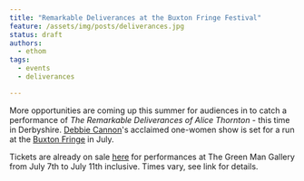 ```yaml
---
title: "Remarkable Deliverances at the Buxton Fringe Festival"
feature: /assets/img/posts/deliverances.jpg 
status: draft
authors:
  - ethom
tags:
  - events
  - deliverances

---
```

More opportunities are coming up this summer for audiences in to catch a performance of *The Remarkable Deliverances of Alice Thornton* - this time in Derbyshire. [Debbie Cannon](https://debbiecannon.org/)'s acclaimed one-women show is set for a run at the [Buxton Fringe](https://www.buxtonfringe.org.uk/) in July. 

Tickets are already on sale [here](https://www.wegottickets.com/event/618704) for performances at The Green Man Gallery from July 7th to July 11th inclusive. Times vary, see link for details. 